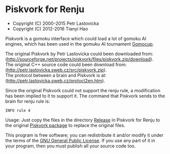 Piskvork for Renju
==================

* Copyright (C) 2000-2015 Petr Lastovicka
* Copyright (C) 2012-2016 Tianyi Hao

Piskvork is a gomoku interface which could load a lot of gomoku AI engines, 
which has been used in the gomuku AI tournament [Gomocup](http://gomocup.org).

The original Piskvork by Petr Lastovicka could been downloaded from:  
(http://sourceforge.net/projects/piskvork/files/piskvork.zip/download).  
The original C++ source code could been download from:  
(http://petr.lastovicka.sweb.cz/src/piskvork.zip).  
The protocol between a brain and Piskvork is at:  
(http://petr.lastovicka.sweb.cz/protocl2en.htm).

Since the original Piskvork could not support the renju rule, a modification 
has been implied to it to support it.
The command that Piskvork sends to the brain for renju rule is:

	INFO rule 4

Usage: Just copy the files in the directory [Release](https://raw.github.com/wind23/piskvork_renju/master/Release/)
in Piskvork for Renju to the original [Piskvork package](http://sourceforge.net/projects/piskvork/files/piskvork.zip/download)
to replace the original files.

This program is free software; you can redistribute it and/or
modify it under the terms of the
[GNU General Public License](http://www.gnu.org/licenses/gpl.html).
If you use any part of it in your program, then you must publish 
all your source code too.
